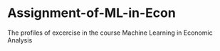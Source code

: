 # Assignment-of-ML-in-Econ
The profiles of excercise in the course Machine Learning in Economic Analysis
